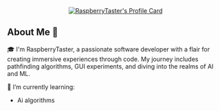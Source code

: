 
<div align="center">
  <!-- 3D Profile Card without Subtitle -->
  <a href="https://github.com/RaspberryTaster">
    <img src="https://capsule-render.vercel.app/api?type=waving&height=300&section=header&text=RaspberryTaster&fontSize=90&animation=fadeIn&fontAlignY=50&color=0:D21F3C,100:6A0DAD" alt="RaspberryTaster's Profile Card"/>
  </a>
</div>


<!-- Other sections of your README -->



## About Me 🚀

🎓 I'm RaspberryTaster, a passionate software developer with a flair for creating immersive experiences through code. My journey includes pathfinding algorithms, GUI experiments, and diving into the realms of AI and ML.

🌱 I’m currently learning:
- Ai algorithms
